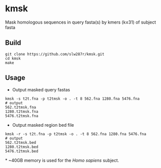# kmsk
Mask homologous sequences in query fasta(s) by kmers (k≤31) of subject fasta

## Build
```
git clone https://github.com/slw287r/kmsk.git
cd kmsk
make
```

## Usage

* Output masked query fastas
```
kmsk -s t2t.fna -p t2tmsk -o . -t 8 562.fna 1280.fna 5476.fna
# output
562.t2tmsk.fna
1280.t2tmsk.fna
5476.t2tmsk.fna
```

* Output masked region bed file
```
kmsk -r -s t2t.fna -p t2tmsk -o . -t 8 562.fna 1280.fna 5476.fna
# output
562.t2tmsk.bed
1280.t2tmsk.bed
5476.t2tmsk.bed
```

\* ~40GB memory is used for the _Homo sapiens_ subject.